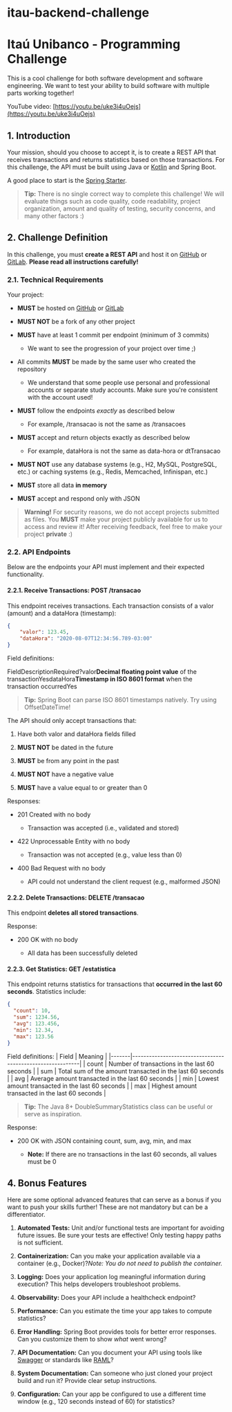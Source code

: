 itau-backend-challenge
======================

Itaú Unibanco - Programming Challenge
=====================================

This is a cool challenge for both software development and software engineering. We want to test your ability to build software with multiple parts working together!

YouTube video: [https://youtu.be/uke3i4uOejs](https://youtu.be/uke3i4uOejs)

1\. Introduction
----------------

Your mission, should you choose to accept it, is to create a REST API that receives transactions and returns statistics based on those transactions. For this challenge, the API must be built using Java or [Kotlin](https://kotlinlang.org/) and Spring Boot.

A good place to start is the [Spring Starter](https://start.spring.io/).

> **Tip:** There is no single correct way to complete this challenge! We will evaluate things such as code quality, code readability, project organization, amount and quality of testing, security concerns, and many other factors :)

2\. Challenge Definition
------------------------

In this challenge, you must **create a REST API** and host it on [GitHub](https://github.com/) or [GitLab](https://gitlab.com/). **Please read all instructions carefully!**

### 2.1. Technical Requirements

Your project:

*   **MUST** be hosted on [GitHub](https://github.com/) or [GitLab](https://gitlab.com/)
    
*   **MUST NOT** be a fork of any other project
    
*   **MUST** have at least 1 commit per endpoint (minimum of 3 commits)
    
    *   We want to see the progression of your project over time ;)
        
*   All commits **MUST** be made by the same user who created the repository
    
    *   We understand that some people use personal and professional accounts or separate study accounts. Make sure you're consistent with the account used!
        
*   **MUST** follow the endpoints _exactly_ as described below
    
    *   For example, /transacao is not the same as /transacoes
        
*   **MUST** accept and return objects exactly as described below
    
    *   For example, dataHora is not the same as data-hora or dtTransacao
        
*   **MUST NOT** use any database systems (e.g., H2, MySQL, PostgreSQL, etc.) or caching systems (e.g., Redis, Memcached, Infinispan, etc.)
    
*   **MUST** store all data **in memory**
    
*   **MUST** accept and respond only with JSON
    

> **Warning!** For security reasons, we do not accept projects submitted as files. You **MUST** make your project publicly available for us to access and review it! After receiving feedback, feel free to make your project **private** :)

### 2.2. API Endpoints

Below are the endpoints your API must implement and their expected functionality.

#### 2.2.1. Receive Transactions: POST /transacao

This endpoint receives transactions. Each transaction consists of a valor (amount) and a dataHora (timestamp):

```json
{
    "valor": 123.45,
    "dataHora": "2020-08-07T12:34:56.789-03:00"
}
```

Field definitions:

FieldDescriptionRequired?valor**Decimal floating point value** of the transactionYesdataHora**Timestamp in ISO 8601 format** when the transaction occurredYes

> **Tip:** Spring Boot can parse ISO 8601 timestamps natively. Try using OffsetDateTime!

The API should only accept transactions that:

1.  Have both valor and dataHora fields filled
    
2.  **MUST NOT** be dated in the future
    
3.  **MUST** be from any point in the past
    
4.  **MUST NOT** have a negative value
    
5.  **MUST** have a value equal to or greater than 0
    

Responses:

*   201 Created with no body
    
    *   Transaction was accepted (i.e., validated and stored)
        
*   422 Unprocessable Entity with no body
    
    *   Transaction was not accepted (e.g., value less than 0)
        
*   400 Bad Request with no body
    
    *   API could not understand the client request (e.g., malformed JSON)
        

#### 2.2.2. Delete Transactions: DELETE /transacao

This endpoint **deletes all stored transactions**.

Response:

*   200 OK with no body
    
    *   All data has been successfully deleted
        

#### 2.2.3. Get Statistics: GET /estatistica

This endpoint returns statistics for transactions that **occurred in the last 60 seconds**. Statistics include:

```json
{
  "count": 10,
  "sum": 1234.56,
  "avg": 123.456,
  "min": 12.34,
  "max": 123.56
}
```

Field definitions:
| Field | Meaning                                                   |
|-------|-----------------------------------------------------------|
| count | Number of transactions in the last 60 seconds             |
| sum   | Total sum of the amount transacted in the last 60 seconds |
| avg   | Average amount transacted in the last 60 seconds           |
| min   | Lowest amount transacted in the last 60 seconds            |
| max   | Highest amount transacted in the last 60 seconds           |


> **Tip:** The Java 8+ DoubleSummaryStatistics class can be useful or serve as inspiration.

Response:

*   200 OK with JSON containing count, sum, avg, min, and max
    
    *   **Note:** If there are no transactions in the last 60 seconds, all values must be 0
        

4\. Bonus Features
------------------

Here are some optional advanced features that can serve as a bonus if you want to push your skills further! These are not mandatory but can be a differentiator.

1.  **Automated Tests:** Unit and/or functional tests are important for avoiding future issues. Be sure your tests are effective! Only testing happy paths is not sufficient.
    
2.  **Containerization:** Can you make your application available via a container (e.g., Docker)?_Note: You do not need to publish the container._
    
3.  **Logging:** Does your application log meaningful information during execution? This helps developers troubleshoot problems.
    
4.  **Observability:** Does your API include a healthcheck endpoint?
    
5.  **Performance:** Can you estimate the time your app takes to compute statistics?
    
6.  **Error Handling:** Spring Boot provides tools for better error responses. Can you customize them to show _what_ went wrong?
    
7.  **API Documentation:** Can you document your API using tools like [Swagger](https://swagger.io/) or standards like [RAML](http://raml.org/)?
    
8.  **System Documentation:** Can someone who just cloned your project build and run it? Provide clear setup instructions.
    
9.  **Configuration:** Can your app be configured to use a different time window (e.g., 120 seconds instead of 60) for statistics?
